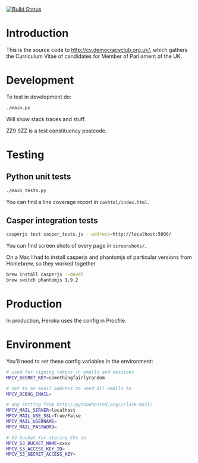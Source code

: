 [![Build Status](https://travis-ci.org/frabcus/mpcv.svg?branch=master)](https://travis-ci.org/frabcus/mpcv)


Introduction
============

This is the source code to http://cv.democracyclub.org.uk/, which gathers the
Curriculum Vitae of candidates for Member of Parliament of the UK.


Development
===========

To test in development do:

```sh
./main.py
```

Will show stack traces and stuff.

ZZ9 9ZZ is a test constituency postcode.


Testing
=======

Python unit tests
-----------------

```sh
./main_tests.py
```

You can find a line coverage report in `covhtml/index.html`.

Casper integration tests
------------------------

```sh
casperjs test casper_tests.js --address=http://localhost:5000/
```

You can find screen shots of every page in `screenshots/`.

On a Mac I had to install casperjs and phantomjs of particular versions from
Homebrew, so they worked together.

```sh
brew install casperjs --devel
brew switch phantomjs 1.9.2
```


Production
==========

In production, Heroku uses the config in Procfile.


Environment
===========

You'll need to set these config variables in the environment:

```sh
# used for signing tokens in emails and sessions
MPCV_SECRET_KEY=somethingfairlyrandom

# set to an email address to send all emails to
MPCV_DEBUG_EMAIL= 

# any setting from http://pythonhosted.org//Flask-Mail/
MPCV_MAIL_SERVER=localhost
MPCV_MAIL_USE_SSL=True/False
MPCV_MAIL_USERNAME=
MPCV_MAIL_PASSWORD=

# S3 bucket for storing CVs in 
MPCV_S3_BUCKET_NAME=xxxx
MPCV_S3_ACCESS_KEY_ID=
MPCV_S3_SECRET_ACCESS_KEY=
```



